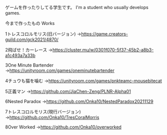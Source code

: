 ゲームを作ったりしてる学生です。
I'm a student who usually develops games.


今まで作ったもの
Works

1トレスコロルモリス(旧バージョン)
→https://game.creators-guild.com/gck2021/4870/

2飛ばせ！カーレース
→https://cluster.mu/w/0301f070-5f37-45b2-a8b3-a1c493a7a33b

3One Minute Bartender
→https://unityroom.com/games/oneminutebartender

4チュウも猫を噛む
→https://unityroom.com/games/pnkteamc-mousebitecat

5正義マン
→https://github.com/JiaChen-Zeng/PLNR-Alpha01

6Nested Paradox
→https://github.com/Onka10/NestedParadox20211129

7トレスコロルモリス(現行バージョン)
→https://github.com/Onka10/TresCoralMorris

8Over Worked
→https://github.com/Onka10/overworked
